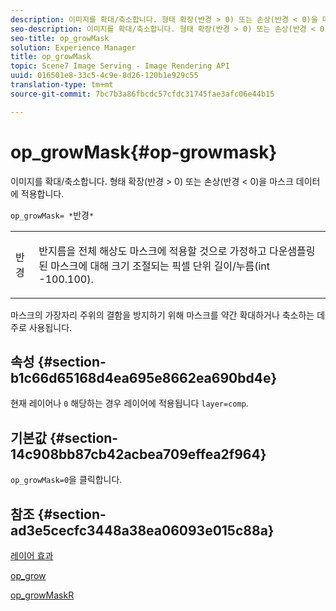 ```yaml
---
description: 이미지를 확대/축소합니다. 형태 확장(반경 > 0) 또는 손상(반경 < 0)을 마스크 데이터에 적용합니다.
seo-description: 이미지를 확대/축소합니다. 형태 확장(반경 > 0) 또는 손상(반경 < 0)을 마스크 데이터에 적용합니다.
seo-title: op_growMask
solution: Experience Manager
title: op_growMask
topic: Scene7 Image Serving - Image Rendering API
uuid: 016501e8-33c5-4c9e-8d26-120b1e929c55
translation-type: tm+mt
source-git-commit: 7bc7b3a86fbcdc57cfdc31745fae3afc06e44b15

---
```



# op_growMask{#op-growmask}

이미지를 확대/축소합니다. 형태 확장(반경 > 0) 또는 손상(반경 &lt; 0)을 마스크 데이터에 적용합니다.

`op_growMask= *`반경`*`

<table id="simpletable_3BAA4523D29E447FA7A4C9009B3E8344"> 
 <tr class="strow"> 
  <td class="stentry"> <p><span class="varname"> 반경</span> </p> </td> 
  <td class="stentry"> <p>반지름을 전체 해상도 마스크에 적용할 것으로 가정하고 다운샘플링된 마스크에 대해 크기 조절되는 픽셀 단위 길이/누름(int -100.100). </p></td> 
 </tr> 
</table>

마스크의 가장자리 주위의 결함을 방지하기 위해 마스크를 약간 확대하거나 축소하는 데 주로 사용됩니다.

## 속성 {#section-b1c66d65168d4ea695e8662ea690bd4e}

현재 레이어나 `0` 해당하는 경우 레이어에 적용됩니다 `layer=comp`.

## 기본값 {#section-14c908bb87cb42acbea709effea2f964}

`op_growMask=0`을 클릭합니다.

## 참조 {#section-ad3e5cecfc3448a38ea06093e015c88a}

[레이어 효과](../../../../../is-api/http-ref/image-serving-api-ref/c-http-protocol-reference/c-syntax-and-features/r-layer-effects.md#reference-82a6b5311b3d4471ad2799adb3b2201c)

[op_grow](../../../../../is-api/http-ref/image-serving-api-ref/c-http-protocol-reference/c-command-reference/r-op-grow.md#reference-f95f3291c78c42b9a34b1b7e177e739a)

[op_growMaskR](../../../../../is-api/http-ref/image-serving-api-ref/c-http-protocol-reference/c-command-reference/r-op-growmaskr.md#reference-8092864159ae43c490821b9590d7709a)
